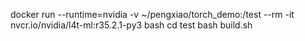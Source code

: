 docker run --runtime=nvidia -v ~/pengxiao/torch_demo:/test --rm -it nvcr.io/nvidia/l4t-ml:r35.2.1-py3 bash
cd test
bash build.sh
